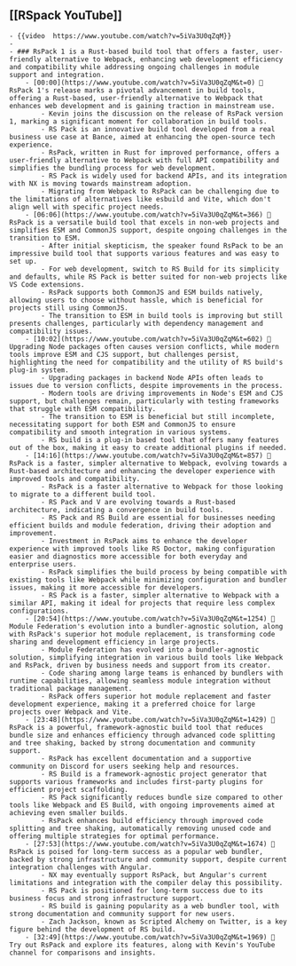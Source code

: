 ## [[RSpack YouTube]]

    - {{video  https://www.youtube.com/watch?v=5iVa3U0qZqM}}
    -
    - ### RsPack 1 is a Rust-based build tool that offers a faster, user-friendly alternative to Webpack, enhancing web development efficiency and compatibility while addressing ongoing challenges in module support and integration.
    	- [00:00](https://www.youtube.com/watch?v=5iVa3U0qZqM&t=0) 🚀 RsPack 1's release marks a pivotal advancement in build tools, offering a Rust-based, user-friendly alternative to Webpack that enhances web development and is gaining traction in mainstream use.
    		- Kevin joins the discussion on the release of RsPack version 1, marking a significant moment for collaboration in build tools.
    		- RS Pack is an innovative build tool developed from a real business use case at Bance, aimed at enhancing the open-source tech experience.
    		- RsPack, written in Rust for improved performance, offers a user-friendly alternative to Webpack with full API compatibility and simplifies the bundling process for web development.
    		- RS Pack is widely used for backend APIs, and its integration with NX is moving towards mainstream adoption.
    		- Migrating from Webpack to RsPack can be challenging due to the limitations of alternatives like esbuild and Vite, which don't align well with specific project needs.
    	- [06:06](https://www.youtube.com/watch?v=5iVa3U0qZqM&t=366) 🚀 RsPack is a versatile build tool that excels in non-web projects and simplifies ESM and CommonJS support, despite ongoing challenges in the transition to ESM.
    		- After initial skepticism, the speaker found RsPack to be an impressive build tool that supports various features and was easy to set up.
    		- For web development, switch to RS Build for its simplicity and defaults, while RS Pack is better suited for non-web projects like VS Code extensions.
    		- RsPack supports both CommonJS and ESM builds natively, allowing users to choose without hassle, which is beneficial for projects still using CommonJS.
    		- The transition to ESM in build tools is improving but still presents challenges, particularly with dependency management and compatibility issues.
    	- [10:02](https://www.youtube.com/watch?v=5iVa3U0qZqM&t=602) 🔧 Upgrading Node packages often causes version conflicts, while modern tools improve ESM and CJS support, but challenges persist, highlighting the need for compatibility and the utility of RS build's plug-in system.
    		- Upgrading packages in backend Node APIs often leads to issues due to version conflicts, despite improvements in the process.
    		- Modern tools are driving improvements in Node's ESM and CJS support, but challenges remain, particularly with testing frameworks that struggle with ESM compatibility.
    		- The transition to ESM is beneficial but still incomplete, necessitating support for both ESM and CommonJS to ensure compatibility and smooth integration in various systems.
    		- RS build is a plug-in based tool that offers many features out of the box, making it easy to create additional plugins if needed.
    	- [14:16](https://www.youtube.com/watch?v=5iVa3U0qZqM&t=857) 🚀 RsPack is a faster, simpler alternative to Webpack, evolving towards a Rust-based architecture and enhancing the developer experience with improved tools and compatibility.
    		- RsPack is a faster alternative to Webpack for those looking to migrate to a different build tool.
    		- RS Pack and V are evolving towards a Rust-based architecture, indicating a convergence in build tools.
    		- RS Pack and RS Build are essential for businesses needing efficient builds and module federation, driving their adoption and improvement.
    		- Investment in RsPack aims to enhance the developer experience with improved tools like RS Doctor, making configuration easier and diagnostics more accessible for both everyday and enterprise users.
    		- RsPack simplifies the build process by being compatible with existing tools like Webpack while minimizing configuration and bundler issues, making it more accessible for developers.
    		- RS Pack is a faster, simpler alternative to Webpack with a similar API, making it ideal for projects that require less complex configurations.
    	- [20:54](https://www.youtube.com/watch?v=5iVa3U0qZqM&t=1254) 🚀 Module Federation's evolution into a bundler-agnostic solution, along with RsPack's superior hot module replacement, is transforming code sharing and development efficiency in large projects.
    		- Module Federation has evolved into a bundler-agnostic solution, simplifying integration in various build tools like Webpack and RsPack, driven by business needs and support from its creator.
    		- Code sharing among large teams is enhanced by bundlers with runtime capabilities, allowing seamless module integration without traditional package management.
    		- RsPack offers superior hot module replacement and faster development experience, making it a preferred choice for large projects over Webpack and Vite.
    	- [23:48](https://www.youtube.com/watch?v=5iVa3U0qZqM&t=1429) 🚀 RsPack is a powerful, framework-agnostic build tool that reduces bundle size and enhances efficiency through advanced code splitting and tree shaking, backed by strong documentation and community support.
    		- RsPack has excellent documentation and a supportive community on Discord for users seeking help and resources.
    		- RS Build is a framework-agnostic project generator that supports various frameworks and includes first-party plugins for efficient project scaffolding.
    		- RS Pack significantly reduces bundle size compared to other tools like Webpack and ES Build, with ongoing improvements aimed at achieving even smaller builds.
    		- RsPack enhances build efficiency through improved code splitting and tree shaking, automatically removing unused code and offering multiple strategies for optimal performance.
    	- [27:53](https://www.youtube.com/watch?v=5iVa3U0qZqM&t=1674) 🚀 RsPack is poised for long-term success as a popular web bundler, backed by strong infrastructure and community support, despite current integration challenges with Angular.
    		- NX may eventually support RsPack, but Angular's current limitations and integration with the compiler delay this possibility.
    		- RS Pack is positioned for long-term success due to its business focus and strong infrastructure support.
    		- RS build is gaining popularity as a web bundler tool, with strong documentation and community support for new users.
    		- Zach Jackson, known as Scripted Alchemy on Twitter, is a key figure behind the development of RS build.
    	- [32:49](https://www.youtube.com/watch?v=5iVa3U0qZqM&t=1969) 🚀 Try out RsPack and explore its features, along with Kevin's YouTube channel for comparisons and insights.
